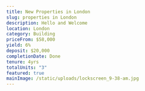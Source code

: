 ```yaml
---
title: New Properties in London
slug: properties in London
description: H﻿ello and Welcome
location: London
category: Building
priceFrom: $58,000
yield: 6%
deposit: $20,000
completionDate: Done
tenure: 4yrs
totalUnits: "3"
featured: true
mainImage: /static/uploads/lockscreen_9-38-am.jpg
---
```


